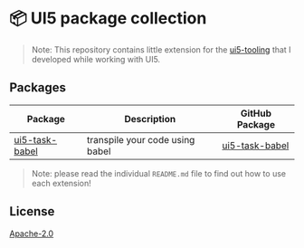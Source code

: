 # 📦 UI5 package collection

> Note: This repository contains little extension for the [ui5-tooling](https://sap.github.io/ui5-tooling/) that I developed while working with UI5.

## Packages
| Package | Description | GitHub Package |
| ------- | ----------- | -------------- |
| [ui5-task-babel](packages/ui5-task-babel) | transpile your code using babel | [ui5-task-babel](https://github.com/ahangl/ui5/packages/950017)
> Note: please read the individual `README.md` file to find out how to use each extension!

## License
[Apache-2.0](LICENSE)

